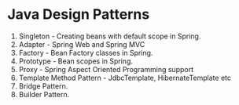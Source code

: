 # Java Design Patterns
1. Singleton - Creating beans with default scope in Spring.
2. Adapter - Spring Web and Spring MVC
3. Factory - Bean Factory classes in Spring.
4. Prototype - Bean scopes in Spring.
5. Proxy - Spring Aspect Oriented Programming support
6. Template Method Pattern - JdbcTemplate, HibernateTemplate etc
7. Bridge Pattern.
9. Builder Pattern.
